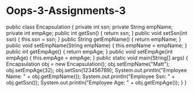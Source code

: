 # Oops-3-Assignments-3


public class Encapsulation 
{
	 private int ssn;
	    private String empName;
	    private int empAge;
		public int getSsn() {
			return ssn;
		}
		public void setSsn(int ssn) {
			this.ssn = ssn;
		}
		public String getEmpName() {
			return empName;
		}
		public void setEmpName(String empName) {
			this.empName = empName;
		}
		public int getEmpAge() {
			return empAge;
		}
		public void setEmpAge(int empAge) {
			this.empAge = empAge;
		}
	public static void main(String[] args) 
	{
	Encapsulation obj = new Encapsulation();
     obj.setEmpName("Matt");
     obj.setEmpAge(32);
     obj.setSsn(123456789);
    System.out.println("Employee Name: " + obj.getEmpName());
    System.out.println("Employee Ssn: " + obj.getSsn());
    System.out.println("Employee Age: " + obj.getEmpAge());
}
}

